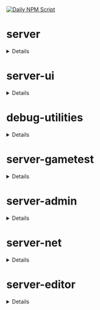 [![Daily NPM Script](https://github.com/WavePlayz/minecraft-npms-auto/actions/workflows/fetch.yml/badge.svg)](https://github.com/WavePlayz/minecraft-npms-auto/actions/workflows/fetch.yml)
# server
<details>

stable
```
1.19.0
```

beta
```
2.0.0-beta.1.21.80-stable
```

preview
```
2.0.0-rc.1.21.90-preview.23
```

preview beta
```
2.1.0-beta.1.21.90-preview.23
```
</details>

# server-ui
<details>

stable
```
1.3.0
```

beta
```
2.0.0-beta.1.21.80-stable
```

preview
```
2.0.0-rc.1.21.90-preview.23
```

preview beta
```
2.1.0-beta.1.21.90-preview.23
```
</details>

# debug-utilities
<details>

stable
```
null
```

beta
```
1.0.0-beta.1.21.80-stable
```

preview
```
null
```

preview beta
```
1.0.0-beta.1.21.90-preview.23
```
</details>

# server-gametest
<details>

stable
```
0.1.0
```

beta
```
1.0.0-beta.1.21.80-stable
```

preview
```
0.1.0-rc.1.21.40-preview.20
```

preview beta
```
1.0.0-beta.1.21.90-preview.23
```
</details>

# server-admin
<details>

stable
```
1.0.0-beta.release.1.19.50
```

beta
```
1.0.0-beta.1.21.80-stable
```

preview
```
null
```

preview beta
```
1.0.0-beta.1.21.90-preview.23
```
</details>

# server-net
<details>

stable
```
1.0.0-beta.release.1.19.50
```

beta
```
1.0.0-beta.1.21.80-stable
```

preview
```
null
```

preview beta
```
1.0.0-beta.1.21.90-preview.23
```
</details>

# server-editor
<details>

stable
```
null
```

beta
```
0.1.0-beta.1.21.80-stable
```

preview
```
null
```

preview beta
```
0.1.0-beta.1.21.90-preview.23
```
</details>

